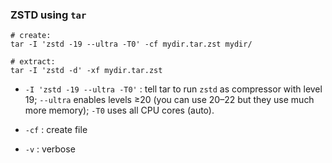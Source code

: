 ### ZSTD using `tar`
```
# create:
tar -I 'zstd -19 --ultra -T0' -cf mydir.tar.zst mydir/

# extract:
tar -I 'zstd -d' -xf mydir.tar.zst
```

- `-I 'zstd -19 --ultra -T0'` : tell tar to run `zstd` as compressor with level 19; `--ultra` enables levels ≥20 (you can use 20–22 but they use much more memory); `-T0` uses all CPU cores (auto).
  
- `-cf` : create file
- `-v` : verbose